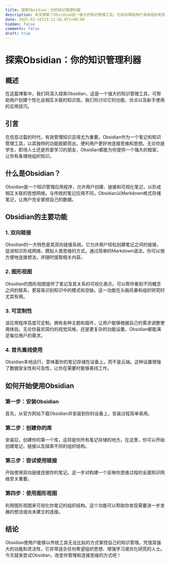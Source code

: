 ```yaml
---
title: 探索Obsidian：你的知识管理利器
description: 本文探索了Obsidian这一强大的知识管理工具，它如何帮助用户高效组织和管理知识。让我们一起了解它的功能、优点和使用技巧吧！
date: 2025-02-16T23:12:56.071+08:00
hidden: false
comments: false
draft: true
---
```


# 探索Obsidian：你的知识管理利器

## 概述
在这篇博客中，我们将深入探索Obsidian，这是一个强大的知识管理工具，可帮助用户创建个性化且相互关联的知识库。我们将讨论它的功能、优点以及新手使用的实用技巧。

## 引言
在信息过载的时代，有效管理知识显得尤为重要。Obsidian作为一个笔记和知识管理工具，以其独特的功能脱颖而出，便利用户更好地连接思维和思想。无论你是学生、职场人士还是热爱学习的朋友，Obsidian都能为你提供一个强大的框架，让你有条理地组织知识。

## 什么是Obsidian？
Obsidian是一个知识管理应用程序，允许用户创建、链接和可视化笔记，以形成相互关联的思想网络。与传统的笔记应用不同，Obsidian以Markdown格式存储笔记，让用户完全掌控自己的数据。

## Obsidian的主要功能
### 1. 双向链接
Obsidian的一大特色是其双向链接系统。它允许用户轻松创建笔记之间的链接，促进知识形成网络，模拟人类思维的方式。通过简单的Markdown语法，你可以很方便地连接想法，并随时提取相关内容。

### 2. 图形视图
Obsidian的图形视图提供了笔记及其关系的可视化表示。可以帮你看到不同概念之间的联系，更容易识别知识中的模式和空缺。这一功能在头脑风暴和组织研究时尤其有用。

### 3. 可定制性
该应用程序高度可定制，拥有各种主题和插件，让用户能够根据自己的需求调整使用体验。无论你喜欢简约的视觉风格，还是更复杂的功能设置，Obsidian都能满足每位用户的需求。

### 4. 首先离线使用
Obsidian本地运行，意味着你的笔记存储在设备上，而不是云端。这种设置增强了数据安全性和可及性，让你在需要时能够离线工作。

## 如何开始使用Obsidian
### 第一步：安装Obsidian
首先，从官方网站下载Obsidian并安装到你的设备上，安装过程简单易用。

### 第二步：创建你的库
安装后，创建你的第一个库，这将是你所有笔记存储的地方。在这里，你可以开始创建笔记、链接以及探索不同的组织结构。

### 第三步：尝试使用链接
开始使用双向链接连接你的笔记。这一步对构建一个反映你思维过程的全面知识网络至关重要。

### 第四步：使用图形视图
利用图形视图来可视化你笔记的组织结构。这个功能可以帮助你发现需要进一步发展的想法或尚未建立的连接。

## 结论
Obsidian使用户能够以传统工具无法比拟的方式掌控自己的知识管理。凭借其强大的功能和灵活性，它非常适合任何希望组织思想、增强学习或优化研究的人士。今天就来尝试Obsidian，改变你管理和连接思维的方式吧！